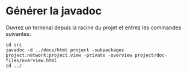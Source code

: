 # Générer la javadoc

Ouvrez un terminal depuis la racine du projet et entrez les commandes suivantes:
```
cd src  
javadoc -d ../docs/html project -subpackages project.network:project.view -private -overview project/doc-files/overview.html  
cd ../  
```